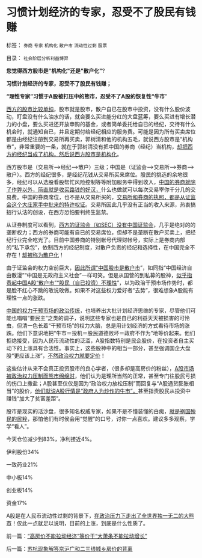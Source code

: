 # 习惯计划经济的专家，忍受不了股民有钱赚

标签： `券商` `专家` `机构化` `散户市` `流动性过剩` `股票` 

目录： `社会阶层分析利益博羿`

**您觉得西方股市是"机构化"还是"散户化"**?

**习惯计划经济的专家，忍受不了股民有钱赚；**

**“理性专家”习惯于A股被打压中的熊市，忍受不了A股的恢复性“牛市**”

[西方的股市比较单纯](../../../2012/11/12/西方股市“机构化”是捏造事实的权威谎言！.md)，股市就是股市，散户自已在股市中投资，没有什么股价波动，盯盘没有什么油水的话，就会要么买进能分红的大盘蓝筹，要么买进有增长潜力的小盘，要么买进还开放申购的基金，或者简单委托给自已的经纪，交待有什么机会时，就通知自已，并且定期付给经纪相应的服务费。可能是因为所有买卖席位都是由经纪注册到交易所再买卖，郭树清和他的机构五毛，就说西方股市是“机构市”，非常重要的一条，就在于郭树清没有把中国的券商（经纪）当机构，[却把西方的经纪当成了机构，然后说西方股市是机构化](../../../2008/10/21/与美国投资者交流：中美港的股票.md)。

西方股市是（交易所—>经纪—>散户）三级；中国是（证监会——>交易所—>券商—>散户）。西方的经纪很多，是经纪花钱从交易所买来席位。股民的挑选的余地很多，经纪可以从选股看股帮忙风险控制等等附加服务中得到收入，[中国的券商就除了作弊以外，简直就是收买路钱的好汉，](../../../2012/12/6/顾准，明朝，证监会的国有化拆迁“市场调控”.md)什么也做就可以每次交易宰你千分几的交易费。中国的券商席位，也不是从交易所买的，[交易所和券商的执照，都是从证监会这个大庄家手中批来的特许权证](../../../2012/12/4/A股机构化，相当于实体经济的特许权.md)。交易所因此几乎没有正当的收入来源，热衷搞招行认沽的创设，在西方恐怕要判终生监禁。

从证券制度可以看到，[西方的证监会（如SEC）没有中国证监会](../../../2011/10/1/美国证监会的权限，不及中国城管.md)，几乎是绝对的的垄断权力；西方的券商可能有自已的交易席位，但却不是垄断在散户买卖上，把经纪行业完全吃光了。目前中国券商的特别帐号代理财帐号，实际上是券商内部的“私下承包”，依制西方的经纪制度，对散户负责的经纪和选择性，在中国完全不存在！[却被称为散户化](../../../2012/12/17/“机构化”是所有政策的灵魂，“散户化”居然能够成为指责的理由.md)！

由于证监会的权力空前巨大，[因此所谓“中国股市是散户市](../../../2012/12/21/牛熊中有所区别的补涨补跌及后续行情；郭树清“严打散庄”.md)”，如同指“中国经济自由散漫”“中国是无政府主义社会”一样可笑。但是从国营的到私募的股神，[似乎指责起中国A股“散户市”“股民（自已投资）不理性](../../../2012/11/27/指数期货证伪了对散户的妖魔化之“散户市”.md)”，以为政治干预市场作势时，都是脸不红心不跳的敢说敢做。如果不对这些权力爱好者“去势”，很难想象A股能有理性一点的涨跌。

[中国的权力干预市场的政治传统](../../../2012/10/31/“散户不给国企大盘抬轿”就“杀无赦”.md)，也培养出大批计划经济思维的专家，尽管他们可能也唱唱“要民主”之类的调子，说明这些专家也是自已的利益天天被损害的可怜虫，但清一色长着“干预市场”的权力大脑，总是用计划经济的方式看待市场的涨跌。他们下意识地把“牛市＝投机＝股民道德败坏＝政府不作为”地等价起来。他们拒绝接受，因为人民币流动性的泛滥，A股指数特别是民企股价，在投资者自主买动下的上涨具有合法性。事实上，这些股神中的相当一部分，甚至强调国企大盘股“更应该上涨”，[不然政治权力就要定价](../../../2010/9/14/股票市场价格陪审团！.md)！

这些估计从来不会真正投资股市的良心学者，（很多却是高房价的粉丝），[A股市场被政治权力压制而熊市绵绵时](../../../2012/12/27/五毛疯神没有人性的强奸轮奸的正义逻辑.md)，他们认为是理所当然的正常，甚至专门往股民亏损的伤口上撒盐；A股甚至仅仅是因为“政治权力放松压制”而回复与“A股通货膨胀相当”的股价，[他们就说A股行情是“政府人为炒作的牛市”，](../../../2012/1/5/股市的风险到底有多大？更大的风险从那里来？.md)甚至指责股民从投资中赚钱“加大了贫富差距”。

股市是现实的活沙盘，很多知名权威专家，如果不是不懂装懂的白痴，[就是祸国殃民的民粹](../../../2011/5/18/否定市场的五毛股神信仰什么？.md)，那怕他们有时侯会用“觉醒”的口号，讨你一点喜欢。建议多多观察，学学“看人”。

今天仓位减少到83%，净利接近4%。

伊利股份34%

一致药业21%

中小板14%

创业板14%

资金17%

A股是在人民币流动性过剩的背景下，[在政治压力下走出了全世界独一无二的大熊市](../../../2012/1/5/证监会政策过度令A股熊遍全球.md)！仅此一点就足以说明，目前的上涨，到底是什么性质了。

前一篇：[“高房价不能拉动经济”等价于“大萧条不能拉动增长”](../../../2013/1/14/“高房价不能拉动经济”等价于“大萧条不能拉动增长”.md)

后一篇：[苏杭现象解答京沪广和二三线城乡房价的背离](../../../2013/1/15/苏杭现象解答京沪广和二三线城乡房价的背离.md)